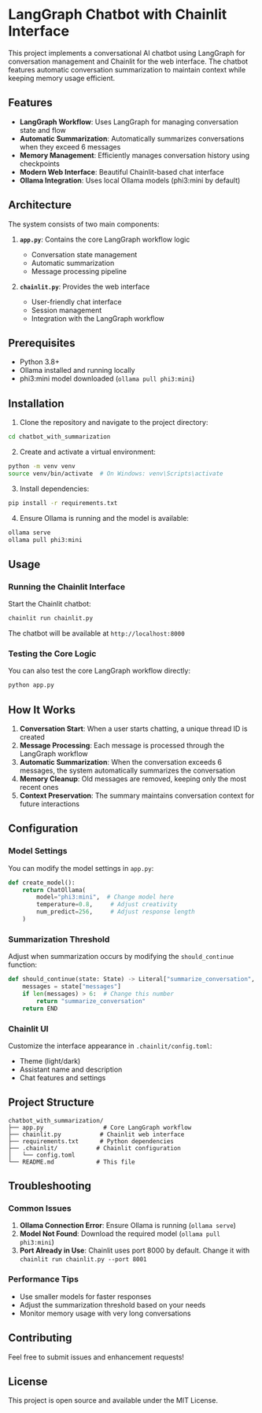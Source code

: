 # LangGraph Chatbot with Chainlit Interface

This project implements a conversational AI chatbot using LangGraph for conversation management and Chainlit for the web interface. The chatbot features automatic conversation summarization to maintain context while keeping memory usage efficient.

## Features

- **LangGraph Workflow**: Uses LangGraph for managing conversation state and flow
- **Automatic Summarization**: Automatically summarizes conversations when they exceed 6 messages
- **Memory Management**: Efficiently manages conversation history using checkpoints
- **Modern Web Interface**: Beautiful Chainlit-based chat interface
- **Ollama Integration**: Uses local Ollama models (phi3:mini by default)

## Architecture

The system consists of two main components:

1. **`app.py`**: Contains the core LangGraph workflow logic
   - Conversation state management
   - Automatic summarization
   - Message processing pipeline

2. **`chainlit.py`**: Provides the web interface
   - User-friendly chat interface
   - Session management
   - Integration with the LangGraph workflow

## Prerequisites

- Python 3.8+
- Ollama installed and running locally
- phi3:mini model downloaded (`ollama pull phi3:mini`)

## Installation

1. Clone the repository and navigate to the project directory:
```bash
cd chatbot_with_summarization
```

2. Create and activate a virtual environment:
```bash
python -m venv venv
source venv/bin/activate  # On Windows: venv\Scripts\activate
```

3. Install dependencies:
```bash
pip install -r requirements.txt
```

4. Ensure Ollama is running and the model is available:
```bash
ollama serve
ollama pull phi3:mini
```

## Usage

### Running the Chainlit Interface

Start the Chainlit chatbot:
```bash
chainlit run chainlit.py
```

The chatbot will be available at `http://localhost:8000`

### Testing the Core Logic

You can also test the core LangGraph workflow directly:
```bash
python app.py
```

## How It Works

1. **Conversation Start**: When a user starts chatting, a unique thread ID is created
2. **Message Processing**: Each message is processed through the LangGraph workflow
3. **Automatic Summarization**: When the conversation exceeds 6 messages, the system automatically summarizes the conversation
4. **Memory Cleanup**: Old messages are removed, keeping only the most recent ones
5. **Context Preservation**: The summary maintains conversation context for future interactions

## Configuration

### Model Settings

You can modify the model settings in `app.py`:
```python
def create_model():
    return ChatOllama(
        model="phi3:mini",  # Change model here
        temperature=0.8,     # Adjust creativity
        num_predict=256,     # Adjust response length
    )
```

### Summarization Threshold

Adjust when summarization occurs by modifying the `should_continue` function:
```python
def should_continue(state: State) -> Literal["summarize_conversation", END]:
    messages = state["messages"]
    if len(messages) > 6:  # Change this number
        return "summarize_conversation"
    return END
```

### Chainlit UI

Customize the interface appearance in `.chainlit/config.toml`:
- Theme (light/dark)
- Assistant name and description
- Chat features and settings

## Project Structure

```
chatbot_with_summarization/
├── app.py                 # Core LangGraph workflow
├── chainlit.py           # Chainlit web interface
├── requirements.txt      # Python dependencies
├── .chainlit/           # Chainlit configuration
│   └── config.toml
└── README.md            # This file
```

## Troubleshooting

### Common Issues

1. **Ollama Connection Error**: Ensure Ollama is running (`ollama serve`)
2. **Model Not Found**: Download the required model (`ollama pull phi3:mini`)
3. **Port Already in Use**: Chainlit uses port 8000 by default. Change it with `chainlit run chainlit.py --port 8001`

### Performance Tips

- Use smaller models for faster responses
- Adjust the summarization threshold based on your needs
- Monitor memory usage with very long conversations

## Contributing

Feel free to submit issues and enhancement requests!

## License

This project is open source and available under the MIT License.

